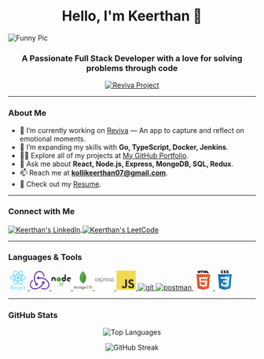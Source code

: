 <h1 align="center">Hello, I'm Keerthan 👋</h1>

<img src="https://payload-cms.code-b.dev/media/1709674661110-1.gif" height="100" alt="Funny Pic"/>

<h3 align="center">A Passionate Full Stack Developer with a love for solving problems through code</h3>

<p align="center">
  <a href="https://reviva-t1co.onrender.com/sign" target="_blank">
    <img src="https://img.shields.io/badge/Working%20on-Reviva-blueviolet?style=for-the-badge" alt="Reviva Project">
  </a>
<!--   <a href="https://github.com/kkr-9/" target="_blank">
    <img src="https://img.shields.io/badge/GitHub-Portfolio-blue?style=for-the-badge&logo=github" alt="GitHub Portfolio">
  </a> -->
</p>

---

### About Me

- 🔭 I’m currently working on [Reviva](https://reviva-t1co.onrender.com/sign) — An app to capture and reflect on emotional moments.
- 🌱 I’m expanding my skills with **Go, TypeScript, Docker, Jenkins**.
- 👨‍💻 Explore all of my projects at [My GitHub Portfolio](https://github.com/kkr-9/).
- 💬 Ask me about **React, Node.js, Express, MongoDB, SQL, Redux**.
- 📫 Reach me at **kollikeerthan07@gmail.com**.
- 📄 Check out my [Resume](https://drive.google.com/drive/folders/1KlLw70WTfofBiYbmuNChom57fXv_tRuW).

---

### Connect with Me

<p align="left">
  <a href="https://linkedin.com/in/keerthan-reddy09/" target="_blank">
    <img align="center" src="https://img.shields.io/badge/LinkedIn-keerthan--reddy09-blue?style=for-the-badge&logo=linkedin" alt="Keerthan's LinkedIn" />
  </a>
  <a href="https://leetcode.com/u/kkr97/" target="_blank">
    <img align="center" src="https://img.shields.io/badge/LeetCode-kkr97-orange?style=for-the-badge&logo=leetcode" alt="Keerthan's LeetCode" />
  </a>
</p>

---

### Languages & Tools

<p align="left"> 
  <a href="https://reactjs.org/" target="_blank"> 
    <img src="https://raw.githubusercontent.com/devicons/devicon/master/icons/react/react-original-wordmark.svg" alt="react" width="40" height="40"/> 
  </a> 
  <a href="https://redux.js.org" target="_blank"> 
    <img src="https://raw.githubusercontent.com/devicons/devicon/master/icons/redux/redux-original.svg" alt="redux" width="40" height="40"/> 
  </a> 
  <a href="https://nodejs.org" target="_blank"> 
    <img src="https://raw.githubusercontent.com/devicons/devicon/master/icons/nodejs/nodejs-original-wordmark.svg" alt="nodejs" width="40" height="40"/> 
  </a>
  <a href="https://www.mongodb.com/" target="_blank"> 
    <img src="https://raw.githubusercontent.com/devicons/devicon/master/icons/mongodb/mongodb-original-wordmark.svg" alt="mongodb" width="40" height="40"/> 
  </a>
  <a href="https://expressjs.com" target="_blank">
    <img src="https://raw.githubusercontent.com/devicons/devicon/master/icons/express/express-original-wordmark.svg" alt="express" width="40" height="40"/> 
  </a> 
  <a href="https://developer.mozilla.org/en-US/docs/Web/JavaScript" target="_blank"> 
    <img src="https://raw.githubusercontent.com/devicons/devicon/master/icons/javascript/javascript-original.svg" alt="javascript" width="40" height="40"/> 
  </a>
  <a href="https://git-scm.com/" target="_blank">
    <img src="https://www.vectorlogo.zone/logos/git-scm/git-scm-icon.svg" alt="git" width="40" height="40"/> 
  </a> 
  <a href="https://postman.com" target="_blank"> 
    <img src="https://www.vectorlogo.zone/logos/getpostman/getpostman-icon.svg" alt="postman" width="40" height="40"/> 
  </a>
  <a href="https://www.w3.org/html/" target="_blank"> 
    <img src="https://raw.githubusercontent.com/devicons/devicon/master/icons/html5/html5-original-wordmark.svg" alt="html5" width="40" height="40"/> 
  </a>
  <a href="https://www.w3schools.com/css/" target="_blank"> 
    <img src="https://raw.githubusercontent.com/devicons/devicon/master/icons/css3/css3-original-wordmark.svg" alt="css3" width="40" height="40"/> 
  </a>
</p>

---

### GitHub Stats

<p align="center">
  <img src="https://github-readme-stats.vercel.app/api/top-langs?username=kkr-97&show_icons=true&locale=en&layout=compact" alt="Top Languages" />
</p>
<p align="center">
  <img src="https://github-readme-streak-stats.herokuapp.com/?user=kkr-97&" alt="GitHub Streak" />
</p>
